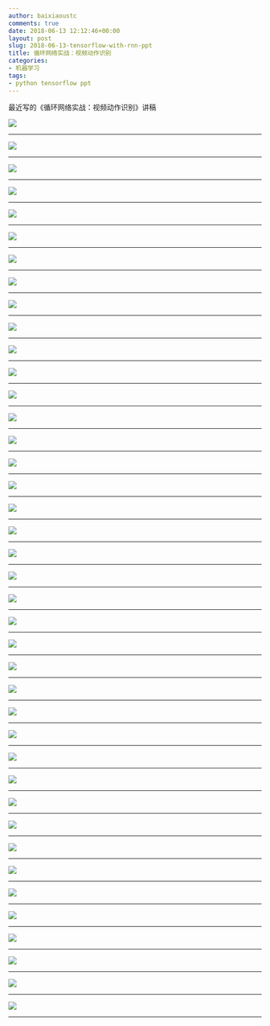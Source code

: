 ```yaml
---
author: baixiaoustc
comments: true
date: 2018-06-13 12:12:46+00:00
layout: post
slug: 2018-06-13-tensorflow-with-rnn-ppt
title: 循环网络实战：视频动作识别
categories:
- 机器学习
tags:
- python tensorflow ppt
---
```


最近写的《循环网络实战：视频动作识别》讲稿


![](http://image99.renyit.com/image/%E5%BE%AA%E7%8E%AF%E7%BD%91%E7%BB%9C%E5%AE%9E%E6%88%98%EF%BC%9A%E8%A7%86%E9%A2%91%E5%8A%A8%E4%BD%9C%E8%AF%86%E5%88%AB.001.jpeg)

---

![](http://image99.renyit.com/image/%E5%BE%AA%E7%8E%AF%E7%BD%91%E7%BB%9C%E5%AE%9E%E6%88%98%EF%BC%9A%E8%A7%86%E9%A2%91%E5%8A%A8%E4%BD%9C%E8%AF%86%E5%88%AB.002.jpeg)

---

![](http://image99.renyit.com/image/%E5%BE%AA%E7%8E%AF%E7%BD%91%E7%BB%9C%E5%AE%9E%E6%88%98%EF%BC%9A%E8%A7%86%E9%A2%91%E5%8A%A8%E4%BD%9C%E8%AF%86%E5%88%AB.003.jpeg)

---

![](http://image99.renyit.com/image/%E5%BE%AA%E7%8E%AF%E7%BD%91%E7%BB%9C%E5%AE%9E%E6%88%98%EF%BC%9A%E8%A7%86%E9%A2%91%E5%8A%A8%E4%BD%9C%E8%AF%86%E5%88%AB.004.jpeg)

---

![](http://image99.renyit.com/image/%E5%BE%AA%E7%8E%AF%E7%BD%91%E7%BB%9C%E5%AE%9E%E6%88%98%EF%BC%9A%E8%A7%86%E9%A2%91%E5%8A%A8%E4%BD%9C%E8%AF%86%E5%88%AB.005.jpeg)

---

![](http://image99.renyit.com/image/%E5%BE%AA%E7%8E%AF%E7%BD%91%E7%BB%9C%E5%AE%9E%E6%88%98%EF%BC%9A%E8%A7%86%E9%A2%91%E5%8A%A8%E4%BD%9C%E8%AF%86%E5%88%AB.006.jpeg)

---

![](http://image99.renyit.com/image/%E5%BE%AA%E7%8E%AF%E7%BD%91%E7%BB%9C%E5%AE%9E%E6%88%98%EF%BC%9A%E8%A7%86%E9%A2%91%E5%8A%A8%E4%BD%9C%E8%AF%86%E5%88%AB.007.jpeg)

---

![](http://image99.renyit.com/image/%E5%BE%AA%E7%8E%AF%E7%BD%91%E7%BB%9C%E5%AE%9E%E6%88%98%EF%BC%9A%E8%A7%86%E9%A2%91%E5%8A%A8%E4%BD%9C%E8%AF%86%E5%88%AB.008.jpeg)

---

![](http://image99.renyit.com/image/%E5%BE%AA%E7%8E%AF%E7%BD%91%E7%BB%9C%E5%AE%9E%E6%88%98%EF%BC%9A%E8%A7%86%E9%A2%91%E5%8A%A8%E4%BD%9C%E8%AF%86%E5%88%AB.009.jpeg)

---

![](http://image99.renyit.com/image/%E5%BE%AA%E7%8E%AF%E7%BD%91%E7%BB%9C%E5%AE%9E%E6%88%98%EF%BC%9A%E8%A7%86%E9%A2%91%E5%8A%A8%E4%BD%9C%E8%AF%86%E5%88%AB.010.jpeg)

---

![](http://image99.renyit.com/image/%E5%BE%AA%E7%8E%AF%E7%BD%91%E7%BB%9C%E5%AE%9E%E6%88%98%EF%BC%9A%E8%A7%86%E9%A2%91%E5%8A%A8%E4%BD%9C%E8%AF%86%E5%88%AB.011.jpeg)

---

![](http://image99.renyit.com/image/%E5%BE%AA%E7%8E%AF%E7%BD%91%E7%BB%9C%E5%AE%9E%E6%88%98%EF%BC%9A%E8%A7%86%E9%A2%91%E5%8A%A8%E4%BD%9C%E8%AF%86%E5%88%AB.012.jpeg)

---

![](http://image99.renyit.com/image/%E5%BE%AA%E7%8E%AF%E7%BD%91%E7%BB%9C%E5%AE%9E%E6%88%98%EF%BC%9A%E8%A7%86%E9%A2%91%E5%8A%A8%E4%BD%9C%E8%AF%86%E5%88%AB.013.jpeg)

---

![](http://image99.renyit.com/image/%E5%BE%AA%E7%8E%AF%E7%BD%91%E7%BB%9C%E5%AE%9E%E6%88%98%EF%BC%9A%E8%A7%86%E9%A2%91%E5%8A%A8%E4%BD%9C%E8%AF%86%E5%88%AB.014.jpeg)

---

![](http://image99.renyit.com/image/%E5%BE%AA%E7%8E%AF%E7%BD%91%E7%BB%9C%E5%AE%9E%E6%88%98%EF%BC%9A%E8%A7%86%E9%A2%91%E5%8A%A8%E4%BD%9C%E8%AF%86%E5%88%AB.015.jpeg)

---

![](http://image99.renyit.com/image/%E5%BE%AA%E7%8E%AF%E7%BD%91%E7%BB%9C%E5%AE%9E%E6%88%98%EF%BC%9A%E8%A7%86%E9%A2%91%E5%8A%A8%E4%BD%9C%E8%AF%86%E5%88%AB.016.jpeg)

---

![](http://image99.renyit.com/image/%E5%BE%AA%E7%8E%AF%E7%BD%91%E7%BB%9C%E5%AE%9E%E6%88%98%EF%BC%9A%E8%A7%86%E9%A2%91%E5%8A%A8%E4%BD%9C%E8%AF%86%E5%88%AB.017.jpeg)

---

![](http://image99.renyit.com/image/%E5%BE%AA%E7%8E%AF%E7%BD%91%E7%BB%9C%E5%AE%9E%E6%88%98%EF%BC%9A%E8%A7%86%E9%A2%91%E5%8A%A8%E4%BD%9C%E8%AF%86%E5%88%AB.018.jpeg)

---

![](http://image99.renyit.com/image/%E5%BE%AA%E7%8E%AF%E7%BD%91%E7%BB%9C%E5%AE%9E%E6%88%98%EF%BC%9A%E8%A7%86%E9%A2%91%E5%8A%A8%E4%BD%9C%E8%AF%86%E5%88%AB.019.jpeg)

---

![](http://image99.renyit.com/image/%E5%BE%AA%E7%8E%AF%E7%BD%91%E7%BB%9C%E5%AE%9E%E6%88%98%EF%BC%9A%E8%A7%86%E9%A2%91%E5%8A%A8%E4%BD%9C%E8%AF%86%E5%88%AB.020.jpeg)

---

![](http://image99.renyit.com/image/%E5%BE%AA%E7%8E%AF%E7%BD%91%E7%BB%9C%E5%AE%9E%E6%88%98%EF%BC%9A%E8%A7%86%E9%A2%91%E5%8A%A8%E4%BD%9C%E8%AF%86%E5%88%AB.021.jpeg)

---

![](http://image99.renyit.com/image/%E5%BE%AA%E7%8E%AF%E7%BD%91%E7%BB%9C%E5%AE%9E%E6%88%98%EF%BC%9A%E8%A7%86%E9%A2%91%E5%8A%A8%E4%BD%9C%E8%AF%86%E5%88%AB.022.jpeg)

---

![](http://image99.renyit.com/image/%E5%BE%AA%E7%8E%AF%E7%BD%91%E7%BB%9C%E5%AE%9E%E6%88%98%EF%BC%9A%E8%A7%86%E9%A2%91%E5%8A%A8%E4%BD%9C%E8%AF%86%E5%88%AB.023.jpeg)

---

![](http://image99.renyit.com/image/%E5%BE%AA%E7%8E%AF%E7%BD%91%E7%BB%9C%E5%AE%9E%E6%88%98%EF%BC%9A%E8%A7%86%E9%A2%91%E5%8A%A8%E4%BD%9C%E8%AF%86%E5%88%AB.024.jpeg)

---

![](http://image99.renyit.com/image/%E5%BE%AA%E7%8E%AF%E7%BD%91%E7%BB%9C%E5%AE%9E%E6%88%98%EF%BC%9A%E8%A7%86%E9%A2%91%E5%8A%A8%E4%BD%9C%E8%AF%86%E5%88%AB.025.jpeg)

---

![](http://image99.renyit.com/image/%E5%BE%AA%E7%8E%AF%E7%BD%91%E7%BB%9C%E5%AE%9E%E6%88%98%EF%BC%9A%E8%A7%86%E9%A2%91%E5%8A%A8%E4%BD%9C%E8%AF%86%E5%88%AB.026.jpeg)

---

![](http://image99.renyit.com/image/%E5%BE%AA%E7%8E%AF%E7%BD%91%E7%BB%9C%E5%AE%9E%E6%88%98%EF%BC%9A%E8%A7%86%E9%A2%91%E5%8A%A8%E4%BD%9C%E8%AF%86%E5%88%AB.027.jpeg)

---

![](http://image99.renyit.com/image/%E5%BE%AA%E7%8E%AF%E7%BD%91%E7%BB%9C%E5%AE%9E%E6%88%98%EF%BC%9A%E8%A7%86%E9%A2%91%E5%8A%A8%E4%BD%9C%E8%AF%86%E5%88%AB.028.jpeg)

---

![](http://image99.renyit.com/image/%E5%BE%AA%E7%8E%AF%E7%BD%91%E7%BB%9C%E5%AE%9E%E6%88%98%EF%BC%9A%E8%A7%86%E9%A2%91%E5%8A%A8%E4%BD%9C%E8%AF%86%E5%88%AB.029.jpeg)

---

![](http://image99.renyit.com/image/%E5%BE%AA%E7%8E%AF%E7%BD%91%E7%BB%9C%E5%AE%9E%E6%88%98%EF%BC%9A%E8%A7%86%E9%A2%91%E5%8A%A8%E4%BD%9C%E8%AF%86%E5%88%AB.030.jpeg)

---

![](http://image99.renyit.com/image/%E5%BE%AA%E7%8E%AF%E7%BD%91%E7%BB%9C%E5%AE%9E%E6%88%98%EF%BC%9A%E8%A7%86%E9%A2%91%E5%8A%A8%E4%BD%9C%E8%AF%86%E5%88%AB.031.jpeg)

---

![](http://image99.renyit.com/image/%E5%BE%AA%E7%8E%AF%E7%BD%91%E7%BB%9C%E5%AE%9E%E6%88%98%EF%BC%9A%E8%A7%86%E9%A2%91%E5%8A%A8%E4%BD%9C%E8%AF%86%E5%88%AB.032.jpeg)

---

![](http://image99.renyit.com/image/%E5%BE%AA%E7%8E%AF%E7%BD%91%E7%BB%9C%E5%AE%9E%E6%88%98%EF%BC%9A%E8%A7%86%E9%A2%91%E5%8A%A8%E4%BD%9C%E8%AF%86%E5%88%AB.033.jpeg)

---

![](http://image99.renyit.com/image/%E5%BE%AA%E7%8E%AF%E7%BD%91%E7%BB%9C%E5%AE%9E%E6%88%98%EF%BC%9A%E8%A7%86%E9%A2%91%E5%8A%A8%E4%BD%9C%E8%AF%86%E5%88%AB.034.jpeg)

---

![](http://image99.renyit.com/image/%E5%BE%AA%E7%8E%AF%E7%BD%91%E7%BB%9C%E5%AE%9E%E6%88%98%EF%BC%9A%E8%A7%86%E9%A2%91%E5%8A%A8%E4%BD%9C%E8%AF%86%E5%88%AB.035.jpeg)

---

![](http://image99.renyit.com/image/%E5%BE%AA%E7%8E%AF%E7%BD%91%E7%BB%9C%E5%AE%9E%E6%88%98%EF%BC%9A%E8%A7%86%E9%A2%91%E5%8A%A8%E4%BD%9C%E8%AF%86%E5%88%AB.036.jpeg)

---

![](http://image99.renyit.com/image/%E5%BE%AA%E7%8E%AF%E7%BD%91%E7%BB%9C%E5%AE%9E%E6%88%98%EF%BC%9A%E8%A7%86%E9%A2%91%E5%8A%A8%E4%BD%9C%E8%AF%86%E5%88%AB.037.jpeg)

---

![](http://image99.renyit.com/image/%E5%BE%AA%E7%8E%AF%E7%BD%91%E7%BB%9C%E5%AE%9E%E6%88%98%EF%BC%9A%E8%A7%86%E9%A2%91%E5%8A%A8%E4%BD%9C%E8%AF%86%E5%88%AB.038.jpeg)

---

![](http://image99.renyit.com/image/%E5%BE%AA%E7%8E%AF%E7%BD%91%E7%BB%9C%E5%AE%9E%E6%88%98%EF%BC%9A%E8%A7%86%E9%A2%91%E5%8A%A8%E4%BD%9C%E8%AF%86%E5%88%AB.039.jpeg)

---

![](http://image99.renyit.com/image/%E5%BE%AA%E7%8E%AF%E7%BD%91%E7%BB%9C%E5%AE%9E%E6%88%98%EF%BC%9A%E8%A7%86%E9%A2%91%E5%8A%A8%E4%BD%9C%E8%AF%86%E5%88%AB.040.jpeg)

---

